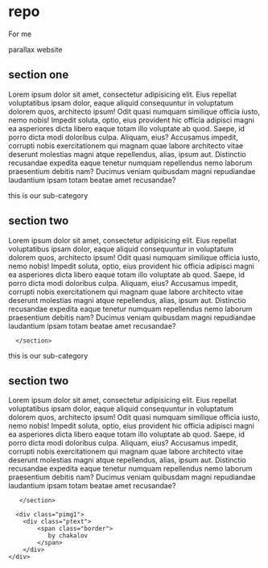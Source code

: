# repo
For me
<!DOCTYPE html>
<html lang="en">
<head>
    <meta charset="UTF-8">
    <meta name="viewport" content="width=device-width, initial-scale=1.0">
    <title>my parallax website</title>
    <link rel="stylesheet" href="index.css">
</head>
<body>
<div class="pimg1">
    <div class="ptext">
        <span class="border">
            parallax website
        </span>
    </div>
</div>

  <section class="section section-light">
<h2>section one</h2>
<p>
    Lorem ipsum dolor sit amet, consectetur adipisicing elit. Eius repellat voluptatibus ipsam dolor, eaque aliquid consequuntur in voluptatum dolorem quos, architecto ipsum! Odit quasi numquam similique officia iusto, nemo nobis! Impedit soluta, optio, eius provident hic officia adipisci magni ea asperiores dicta libero eaque totam illo voluptate ab quod. Saepe, id porro dicta modi doloribus culpa. Aliquam, eius? Accusamus impedit, corrupti nobis exercitationem qui magnam quae labore architecto vitae deserunt molestias magni atque repellendus, alias, ipsum aut. Distinctio recusandae expedita eaque tenetur numquam repellendus nemo laborum praesentium debitis nam? Ducimus veniam quibusdam magni repudiandae 
    laudantium ipsam totam beatae amet recusandae?
</p>

  </section>

  <div class="pimg2">
    <div class="ptext">
        <span class="border">
            this is our sub-category
        </span>
    </div>
</div>


<section class="section section-dark">
    <h2>section two</h2>
    <p>
        Lorem ipsum dolor sit amet, consectetur adipisicing elit. Eius repellat voluptatibus ipsam dolor, eaque aliquid consequuntur in voluptatum dolorem quos, architecto ipsum! Odit quasi numquam similique officia iusto, nemo nobis! Impedit soluta, optio, eius provident hic officia adipisci magni ea asperiores dicta libero eaque totam illo voluptate ab quod. Saepe, id porro dicta modi doloribus culpa. Aliquam, eius? Accusamus impedit, corrupti nobis exercitationem qui magnam quae labore architecto vitae deserunt molestias magni atque repellendus, alias, ipsum aut. Distinctio recusandae expedita eaque tenetur numquam repellendus nemo laborum praesentium debitis nam? Ducimus veniam quibusdam magni repudiandae 
        laudantium ipsam totam beatae amet recusandae?
    </p>
    
      </section>

      
  <div class="pimg3">
    <div class="ptext">
        <span class="border">
            this is our sub-category
        </span>
    </div>
</div>

<section class="section section-dark">
    <h2>section two</h2>
    <p>
        Lorem ipsum dolor sit amet, consectetur adipisicing elit. Eius repellat voluptatibus ipsam dolor, eaque aliquid consequuntur in voluptatum dolorem quos, architecto ipsum! Odit quasi numquam similique officia iusto, nemo nobis! Impedit soluta, optio, eius provident hic officia adipisci magni ea asperiores dicta libero eaque totam illo voluptate ab quod. Saepe, id porro dicta modi doloribus culpa. Aliquam, eius? Accusamus impedit, corrupti nobis exercitationem qui magnam quae labore architecto vitae deserunt molestias magni atque repellendus, alias, ipsum aut. Distinctio recusandae expedita eaque tenetur numquam repellendus nemo laborum praesentium debitis nam? Ducimus veniam quibusdam magni repudiandae 
        laudantium ipsam totam beatae amet recusandae?
    </p>
    
       </section>

      <div class="pimg1">
        <div class="ptext">
            <span class="border">
               by chakalov
            </span>
        </div>
    </div>
</body>
</html>
